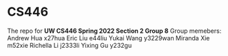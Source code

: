 # CS446
The repo for **UW CS446 Spring 2022 Section 2 Group 8**
Group memebers:
Andrew Hua	x27hua
Eric Liu	e44liu
Yukai Wang	y3229wan
Miranda Xie	m52xie
Richella Li	j2333li
Yixing Gu	y232gu